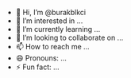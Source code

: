 - 👋 Hi, I’m @burakblkci
- 👀 I’m interested in ...
- 🌱 I’m currently learning ...
- 💞️ I’m looking to collaborate on ...
- 📫 How to reach me ...
- 😄 Pronouns: ...
- ⚡ Fun fact: ...

<!---
burakblkci/burakblkci is a ✨ special ✨ repository because its `README.md` (this file) appears on your GitHub profile.
You can click the Preview link to take a look at your changes.
--->
